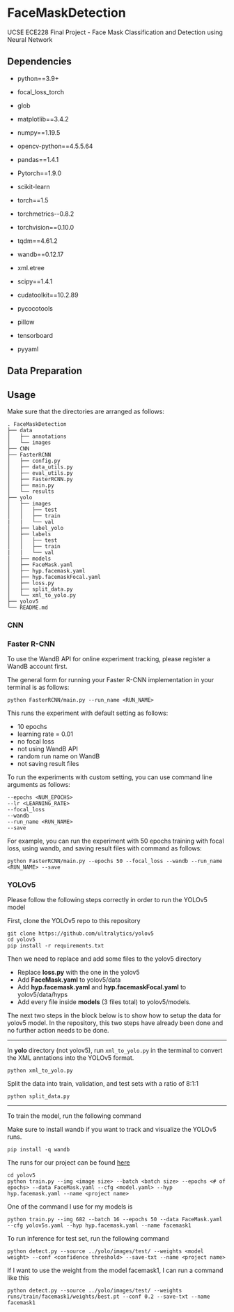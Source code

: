 # FaceMaskDetection
UCSE ECE228 Final Project - Face Mask Classification and Detection using Neural Network

## Dependencies
- python==3.9+

- focal_loss_torch
- glob
- matplotlib==3.4.2
- numpy==1.19.5
- opencv-python==4.5.5.64
- pandas==1.4.1
- Pytorch==1.9.0
- scikit-learn
- torch==1.5
- torchmetrics--0.8.2
- torchvision==0.10.0
- tqdm==4.61.2
- wandb==0.12.17
- xml.etree
- scipy==1.4.1
- cudatoolkit==10.2.89
- pycocotools
- pillow
- tensorboard
- pyyaml


## Data Preparation

## Usage
Make sure that the directories are arranged as follows:

```
. FaceMaskDetection
├── data
│   ├── annotations
│   └── images
├── CNN
├── FasterRCNN
│   ├── config.py
│   ├── data_utils.py
│   ├── eval_utils.py
│   ├── FasterRCNN.py
│   ├── main.py
│   └── results
├── yolo
│   ├── images
│   │   ├── test
│   │   ├── train
|   |   └── val
│   ├── label_yolo
│   ├── labels
│   │   ├── test
│   │   ├── train
|   |   └── val
│   ├── models
│   ├── FaceMask.yaml
│   ├── hyp.facemask.yaml
│   ├── hyp.facemaskFocal.yaml
│   ├── loss.py
│   ├── split_data.py
│   └── xml_to_yolo.py
├── yolov5
└── README.md
```

### CNN


### Faster R-CNN
To use the WandB API for online experiment tracking, please register a WandB account first.

The general form for running your Faster R-CNN implementation in your terminal is as follows:

```console
python FasterRCNN/main.py --run_name <RUN_NAME>
```
This runs the experiment with default setting as follows:
- 10 epochs
- learning rate = 0.01
- no focal loss
- not using WandB API
- random run name on WandB
- not saving result files


To run the experiments with custom setting, you can use command line arguments as follows:

```console
--epochs <NUM_EPOCHS>
--lr <LEARNING_RATE>
--focal_loss
--wandb
--run_name <RUN_NAME>
--save 
```

For example, you can run the experiment with 50 epochs training with focal loss, using wandb, and saving result files with command as follows:

```console
python FasterRCNN/main.py --epochs 50 --focal_loss --wandb --run_name <RUN_NAME> --save 
```

### YOLOv5
Please follow the following steps correctly in order to run the YOLOv5 model

First, clone the YOLOv5 repo to this repository

```console
git clone https://github.com/ultralytics/yolov5
cd yolov5
pip install -r requirements.txt
```

Then we need to replace and add some files to the yolov5 directory
- Replace **loss.py** with the one in the yolov5
- Add **FaceMask.yaml** to yolov5/data
- Add **hyp.facemask.yaml** and **hyp.facemaskFocal.yaml** to yolov5/data/hyps
- Add every file inside **models** (3 files total) to yolov5/models.

The next two steps in the block below is to show how to setup the data for yolov5 model. In the repository, this two steps have already been done and no further action needs to be done.

-------------------------------------------------------------
In **yolo** directory (not yolov5), run `xml_to_yolo.py` in the terminal to convert the XML anntations into the YOLOv5 format. 

```console
python xml_to_yolo.py
```

Split the data into train, validation, and test sets with a ratio of 8:1:1
```console
python split_data.py
```
-------------------------------------------------------------
To train the model, run the following command

Make sure to install wandb if you want to track and visualize the YOLOv5 runs. 

```console
pip install -q wandb
```

The runs for our project can be found [here](https://wandb.ai/huanho/YOLOv5/workspace?workspace=user-huanho)

```console
cd yolov5
python train.py --img <image size> --batch <batch size> --epochs <# of epochs> --data FaceMask.yaml --cfg <model.yaml> --hyp hyp.facemask.yaml --name <project name>
```

One of the command I use for my models is

```console
python train.py --img 682 --batch 16 --epochs 50 --data FaceMask.yaml --cfg yolov5s.yaml --hyp hyp.facemask.yaml --name facemask1
```

To run inference for test set, run the following command

```console
python detect.py --source ../yolo/images/test/ --weights <model weight> --conf <confidence threshold> --save-txt --name <project name>
```

If I want to use the weight from the model facemask1, I can run a command like this

```console
python detect.py --source ../yolo/images/test/ --weights runs/train/facemask1/weights/best.pt --conf 0.2 --save-txt --name facemask1
```
